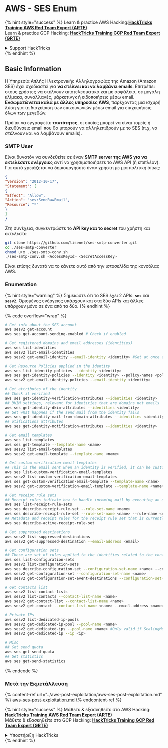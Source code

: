 # AWS - SES Enum

{% hint style="success" %}
Learn & practice AWS Hacking:<img src="../../../.gitbook/assets/image (1) (1) (1).png" alt="" data-size="line">[**HackTricks Training AWS Red Team Expert (ARTE)**](https://training.hacktricks.xyz/courses/arte)<img src="../../../.gitbook/assets/image (1) (1) (1).png" alt="" data-size="line">\
Learn & practice GCP Hacking: <img src="../../../.gitbook/assets/image (2).png" alt="" data-size="line">[**HackTricks Training GCP Red Team Expert (GRTE)**<img src="../../../.gitbook/assets/image (2).png" alt="" data-size="line">](https://training.hacktricks.xyz/courses/grte)

<details>

<summary>Support HackTricks</summary>

* Check the [**subscription plans**](https://github.com/sponsors/carlospolop)!
* **Join the** 💬 [**Discord group**](https://discord.gg/hRep4RUj7f) or the [**telegram group**](https://t.me/peass) or **follow** us on **Twitter** 🐦 [**@hacktricks\_live**](https://twitter.com/hacktricks_live)**.**
* **Share hacking tricks by submitting PRs to the** [**HackTricks**](https://github.com/carlospolop/hacktricks) and [**HackTricks Cloud**](https://github.com/carlospolop/hacktricks-cloud) github repos.

</details>
{% endhint %}

## Basic Information

Η Υπηρεσία Απλής Ηλεκτρονικής Αλληλογραφίας της Amazon (Amazon SES) έχει σχεδιαστεί για **να στέλνει και να λαμβάνει emails**. Επιτρέπει στους χρήστες να στέλνουν αποτελεσματικά και με ασφάλεια, σε μεγάλη κλίμακα, συναλλαγές, μάρκετινγκ ή ειδοποιήσεις μέσω email. **Ενσωματώνεται καλά με άλλες υπηρεσίες AWS**, παρέχοντας μια ισχυρή λύση για τη διαχείριση των επικοινωνιών μέσω email για επιχειρήσεις όλων των μεγεθών.

Πρέπει να εγγραφείτε **ταυτότητες**, οι οποίες μπορεί να είναι τομείς ή διευθύνσεις email που θα μπορούν να αλληλεπιδρούν με το SES (π.χ. να στέλνουν και να λαμβάνουν emails).

### SMTP User

Είναι δυνατόν να συνδεθείτε σε έναν **SMTP server της AWS για να εκτελέσετε ενέργειες** αντί να χρησιμοποιήσετε το AWS API (ή επιπλέον). Για αυτό χρειάζεται να δημιουργήσετε έναν χρήστη με μια πολιτική όπως:
```json
{
"Version": "2012-10-17",
"Statement": [
{
"Effect": "Allow",
"Action": "ses:SendRawEmail",
"Resource": "*"
}
]
}
```
Στη συνέχεια, συγκεντρώστε το **API key και το secret** του χρήστη και εκτελέστε:
```bash
git clone https://github.com/lisenet/ses-smtp-converter.git
cd ./ses-smtp-converter
chmod u+x ./ses-smtp-conv.sh
./ses-smtp-conv.sh <AccessKeyId> <SecretAccessKey>
```
Είναι επίσης δυνατό να το κάνετε αυτό από την ιστοσελίδα της κονσόλας AWS.

### Enumeration

{% hint style="warning" %}
Σημειώστε ότι το SES έχει 2 APIs: **`ses`** και **`sesv2`**. Ορισμένες ενέργειες υπάρχουν και στα δύο APIs και άλλες υπάρχουν μόνο σε ένα από τα δύο.
{% endhint %}

{% code overflow="wrap" %}
```bash
# Get info about the SES account
aws sesv2 get-account
aws ses get-account-sending-enabled # Check if enabled

# Get registered domains and email addresses (identities)
aws ses list-identities
aws sesv2 list-email-identities
aws sesv2 get-email-identity --email-identity <identity> #Get at once all the attributes

# Get Resource Policies applied in the identity
aws ses list-identity-policies --identity <identity>
aws ses get-identity-policies --identity <identity> --policy-names <policy>
aws sesv2 get-email-identity-policies --email-identity <identity>

# Get attributes of the identity
## Check if verified
aws ses get-identity-verification-attributes --identities <identity>
## DKIM settings, relevant for identities that are domains not emails
aws ses get-identity-dkim-attributes --identities <identity>
## Get what happnes if the send mail from the identity fails
aws ses get-identity-mail-from-domain-attributes --identities <identity>
## otifications attributes
aws ses get-identity-notification-attributes --identities <identity>

# Get email templates
aws ses list-templates
aws ses get-template --template-name <name>
aws sesv2 list-email-templates
aws sesv2 get-email-template --template-name <name>

# Get custom verification email templates
## This is the email sent when an identity is verified, it can be customized
aws ses list-custom-verification-email-templates
aws sesv2 list-custom-verification-email-templates
aws ses get-custom-verification-email-template --template-name <name>
aws sesv2 get-custom-verification-email-template --template-name <name>

# Get receipt rule sets
## Receipt rules indicate how to handle incoming mail by executing an ordered list of actions
aws ses list-receipt-rule-sets
aws ses describe-receipt-rule-set --rule-set-name <name>
aws ses describe-receipt-rule-set --rule-set-name <name> --rule-name <name>
## Metadata and receipt rules for the receipt rule set that is currently active
aws ses describe-active-receipt-rule-set

# Get suppressed destinations
aws sesv2 list-suppressed-destinations
aws sesv2 get-suppressed-destination --email-address <email>

# Get configuration sets
## These are set of rules applied to the identities related to the configuration set
aws ses list-configuration-sets
aws sesv2 list-configuration-sets
aws ses describe-configuration-set --configuration-set-name <name> --configuration-set-attribute-names eventDestinations trackingOptions deliveryOptions reputationOptions
aws sesv2 get-configuration-set --configuration-set-name <name>
aws sesv2 get-configuration-set-event-destinations --configuration-set-name <name>

# Get Contacts list
aws sesv2 list-contact-lists
aws sesv2 list-contacts --contact-list-name <name>
aws sesv2 get-contact-list --contact-list-name <name>
aws sesv2 get-contact --contact-list-name <name> --email-address <name>

# Private IPs
aws sesv2 list-dedicated-ip-pools
aws sesv2 get-dedicated-ip-pool --pool-name <name>
aws sesv2 get-dedicated-ips --pool-name <name> #Only valid if ScalingMode is Standard
aws sesv2 get-dedicated-ip --ip <ip>

# Misc
## Get send quota
aws ses get-send-quota
## Get statistics
aws ses get-send-statistics
```
{% endcode %}

### Μετά την Εκμετάλλευση

{% content-ref url="../aws-post-exploitation/aws-ses-post-exploitation.md" %}
[aws-ses-post-exploitation.md](../aws-post-exploitation/aws-ses-post-exploitation.md)
{% endcontent-ref %}

{% hint style="success" %}
Μάθετε & εξασκηθείτε στο AWS Hacking:<img src="../../../.gitbook/assets/image (1) (1) (1).png" alt="" data-size="line">[**HackTricks Training AWS Red Team Expert (ARTE)**](https://training.hacktricks.xyz/courses/arte)<img src="../../../.gitbook/assets/image (1) (1) (1).png" alt="" data-size="line">\
Μάθετε & εξασκηθείτε στο GCP Hacking: <img src="../../../.gitbook/assets/image (2).png" alt="" data-size="line">[**HackTricks Training GCP Red Team Expert (GRTE)**<img src="../../../.gitbook/assets/image (2).png" alt="" data-size="line">](https://training.hacktricks.xyz/courses/grte)

<details>

<summary>Υποστήριξη HackTricks</summary>

* Ελέγξτε τα [**σχέδια συνδρομής**](https://github.com/sponsors/carlospolop)!
* **Εγγραφείτε στην** 💬 [**ομάδα Discord**](https://discord.gg/hRep4RUj7f) ή στην [**ομάδα telegram**](https://t.me/peass) ή **ακολουθήστε** μας στο **Twitter** 🐦 [**@hacktricks\_live**](https://twitter.com/hacktricks_live)**.**
* **Μοιραστείτε κόλπα hacking υποβάλλοντας PRs στα** [**HackTricks**](https://github.com/carlospolop/hacktricks) και [**HackTricks Cloud**](https://github.com/carlospolop/hacktricks-cloud) github repos.

</details>
{% endhint %}
